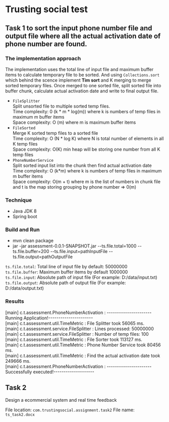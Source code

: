 # Trusting social test

## Task 1 to sort the input phone number file and output file where all the actual activation date of phone number are found.

### The implementation approach

The implementation uses the total line of input file and maximum buffer items to calculate temporary file to be sorted.
And using <code>Collections.sort</code> which behind the scence implement <b>Tim sort</b> and K merging to merge sorted temporary files.
Once merged to one sorted file, split sorted file into buffer chunk, calculate actual activation date and write to final output file.

* <code>FileSplitter</code><br>
Split unsorted file to multiple sorted temp files.<br>
Time complexity: 0 (k * m * log(m)) where k is numbers of temp files in maximum m buffer items<br>
Space complexity: O (m) where m is maximum buffer items
* <code>FileSorted</code><br>
Merge K sorted temp files to a sorted file<br>
Time complexity: O (N * log K) where N is total number of elements in all K temp files<br>
Space complexity: O(K) min heap will be storing one number from all K temp files
* <code>PhoneNumberService</code> <br>
Split sorted input list into the chunk then find actual activation date<br>
Time complexity: O (k*m) where k is numbers of temp files in maximum m buffer items<br>
Space complexity: O(m + t) where m is the list of numbers in chunk file and t is the
map storing grouping by phone number => 0(m)

### Technique
* Java JDK 8
* Spring boot

### Build and Run
* mvn clean package
* jar -jar assessment-0.0.1-SNAPSHOT.jar --ts.file.total=1000 --ts.file.buffer=200 --ts.file.input=pathInputFile --ts.file.output=pathOutputFile<br>

<code>ts.file.total</code>: Total line of input file by default: 50000000<br>
<code>ts.file.buffer</code>: Maximum buffer items by default 1000000<br>
<code>ts.file.input</code>: Absolute path of input file (For example: D:/data/input.txt)<br>
<code>ts.file.output</code>: Absolute path of output file (For example: D:/data/output.txt)<br>

### Results
[main] c.t.assessment.PhoneNumberActivation     : ----------------------Running Application!---------------------- <br>
[main] c.t.assessment.util.TimeMetric           : File Splitter took 56065 ms. <br>
[main] c.t.assessment.service.FileSplitter      : Lines processed: 50000000 <br>
[main] c.t.assessment.service.FileSplitter      : Number of temp files: 100 <br>
[main] c.t.assessment.util.TimeMetric           : File Sorter took 113127 ms. <br>
[main] c.t.assessment.util.TimeMetric           : Phone Number Service took 80456 ms. <br>
[main] c.t.assessment.util.TimeMetric           : Find the actual activation date took 249666 ms. <br>
[main] c.t.assessment.PhoneNumberActivation     : ----------------------Successfully executed!-------------------- <br>

## Task 2
Design a ecommercial system and real time feedback

File location: <code>com.trustingsocial.assignment.task2</code>
File name: <code>ts_task2.docx</code>
